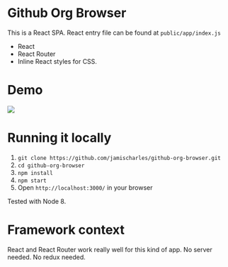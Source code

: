 Github Org Browser
=======

This is a React SPA. React entry file can be found at `public/app/index.js`

- React 
- React Router 
- Inline React styles for CSS.

Demo
========
![](https://raw.github.com/jamischarles/github-org-browser/master/screenshots/demo.gif)

Running it locally
========
1. `git clone https://github.com/jamischarles/github-org-browser.git`
2. `cd github-org-browser`
3. `npm install`
4. `npm start`
5. Open `http://localhost:3000/` in your browser

Tested with Node 8.


Framework context
========
React and React Router work really well for this kind of app. No server needed.
No redux needed.

